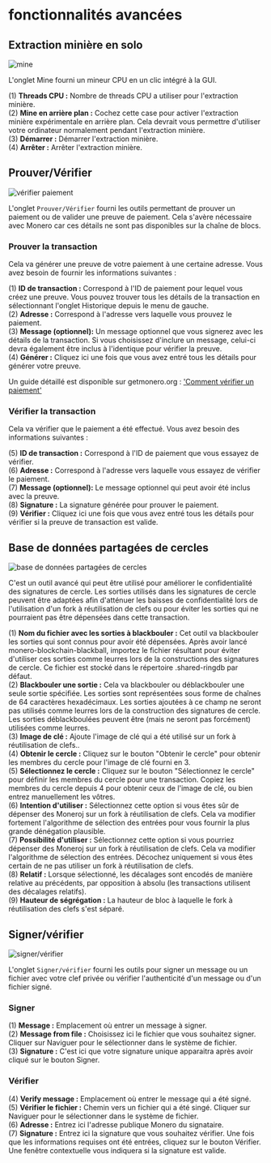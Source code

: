 # fonctionnalités avancées

## Extraction minière en solo
![mine](media/black_mining.png)

L'onglet Mine fourni un mineur CPU en un clic intégré à la GUI.

(1) **Threads CPU :** Nombre de threads CPU a utiliser pour l'extraction minière.    
(2) **Mine en arrière plan :** Cochez cette case pour activer l'extraction minière expérimentale en arrière plan. Cela devrait vous permettre d'utiliser votre ordinateur normalement pendant l'extraction minière.    
(3) **Démarrer :** Démarrer l'extraction minière.    
(4) **Arrêter :** Arrêter l'extraction minière.    

## Prouver/Vérifier
![vérifier paiement](media/black_prove-check.png)

L'onglet `Prouver/Vérifier` fourni les outils permettant de prouver un paiement ou de valider une preuve de paiement. Cela s'avère nécessaire avec Monero car ces détails ne sont pas disponibles sur la chaîne de blocs.

### Prouver la transaction
Cela va générer une preuve de votre paiement à une certaine adresse. Vous avez besoin de fournir les informations suivantes :

(1) **ID de transaction :** Correspond à l'ID de paiement pour lequel vous créez une preuve. Vous pouvez trouver tous les détails de la transaction en sélectionnant l'onglet Historique depuis le menu de gauche.    
(2) **Adresse :** Correspond à l'adresse vers laquelle vous prouvez le paiement.    
(3) **Message (optionnel):** Un message optionnel que vous signerez avec les détails de la transaction. Si vous choisissez d'inclure un message, celui-ci devra également être inclus à l'identique pour vérifier la preuve.    
(4) **Générer :** Cliquez ici une fois que vous avez entré tous les détails pour générer votre preuve.
&nbsp;

Un guide détaillé est disponible sur getmonero.org : ['Comment vérifier un paiement'](https://getmonero.org/fr/resources/user-guides/prove-payment.html)

### Vérifier la transaction
Cela va vérifier que le paiement a été effectué. Vous avez besoin des informations suivantes :

(5) **ID de transaction :** Correspond à l'ID de paiement que vous essayez de vérifier.    
(6) **Adresse :** Correspond à l'adresse vers laquelle vous essayez de vérifier le paiement.    
(7) **Message (optionnel):** Le message optionnel qui peut avoir été inclus avec la preuve.    
(8) **Signature :** La signature générée pour prouver le paiement.    
(9) **Vérifier :** Cliquez ici une fois que vous avez entré tous les détails pour vérifier si la preuve de transaction est valide.    

## Base de données partagées de cercles
![base de données partagées de cercles](media/black_sharedringdb.png)

C'est un outil avancé qui peut être utilisé pour améliorer le confidentialité des signatures de cercle. Les sorties utilisés dans les signatures de cercle peuvent être adaptées afin d'atténuer les baisses de confidentialité lors de l'utilisation d'un fork à réutilisation de clefs ou pour éviter les sorties qui ne pourraient pas être dépensées dans cette transaction.

(1) **Nom du fichier avec les sorties à blackbouler :** Cet outil va blackbouler les sorties qui sont connus pour avoir été dépensées. Après avoir lancé monero-blockchain-blackball, importez le fichier résultant pour éviter d'utiliser ces sorties comme leurres lors de la constructions des signatures de cercle. Ce fichier est stocké dans le répertoire .shared-ringdb par défaut.    
(2) **Blackbouler une sortie :** Cela va blackbouler ou déblackbouler une seule sortie spécifiée. Les sorties sont représentées sous forme de chaînes de 64 caractères hexadécimaux. Les sorties ajoutées à ce champ ne seront pas utilisés comme leurres lors de la construction des signatures de cercle. Les sorties déblackboulées peuvent être (mais ne seront pas forcément) utilisées comme leurres.    
(3) **Image de clé :** Ajoute l'image de clé qui a été utilisé sur un fork à réutilisation de clefs..    
(4) **Obtenir le cercle :** Cliquez sur le bouton "Obtenir le cercle" pour obtenir les membres du cercle pour l'image de clé fourni en 3.    
(5) **Sélectionnez le cercle :** Cliquez sur le bouton "Sélectionnez le cercle" pour définir les membres du cercle pour une transaction. Copiez les membres du cercle depuis 4 pour obtenir ceux de l'image de clé, ou bien entrez manuellement les vôtres.    
(6) **Intention d'utiliser :** Sélectionnez cette option si vous êtes sûr de dépenser des Moneroj sur un fork à réutilisation de clefs. Cela va modifier fortement l'algorithme de sélection des entrées pour vous fournir la plus grande dénégation plausible.    
(7) **Possibilité d'utiliser :** Sélectionnez cette option si vous pourriez dépenser des Moneroj sur un fork à réutilisation de clefs. Cela va modifier l'algorithme de sélection des entrées. Décochez uniquement si vous êtes certain de ne pas utiliser un fork à réutilisation de clefs.    
(8) **Relatif :** Lorsque sélectionné, les décalages sont encodés de manière relative au précédents, par opposition à absolu (les transactions utilisent des décalages relatifs).    
(9) **Hauteur de ségrégation :** La hauteur de bloc à laquelle le fork à réutilisation des clefs s'est séparé.    

## Signer/vérifier
![signer/vérifier](media/black_sign-verify.png)

L'onglet `Signer/vérifier` fourni les outils pour signer un message ou un fichier avec votre clef privée ou vérifier l'authenticité d'un message ou d'un fichier signé.

### Signer

(1) **Message :** Emplacement où entrer un message à signer.    
(2) **Message from file :** Choisissez ici le fichier que vous souhaitez signer. Cliquer sur Naviguer pour le sélectionner dans le système de fichier.    
(3) **Signature :** C'est ici que votre signature unique apparaitra après avoir cliqué sur le bouton Signer.    

### Vérifier

(4) **Verify message :** Emplacement où entrer le message qui a été signé.    
(5) **Vérifier le fichier :** Chemin vers un fichier qui a été singé. Cliquer sur Naviguer pour le sélectionner dans le système de fichier.    
(6) **Adresse :** Entrez ici l'adresse publique Monero du signataire.    
(7) **Signature :** Entrez ici la signature que vous souhaitez vérifier. Une fois que les informations requises ont été entrées, cliquez sur le bouton Vérifier. Une fenêtre contextuelle vous indiquera si la signature est valide.    

